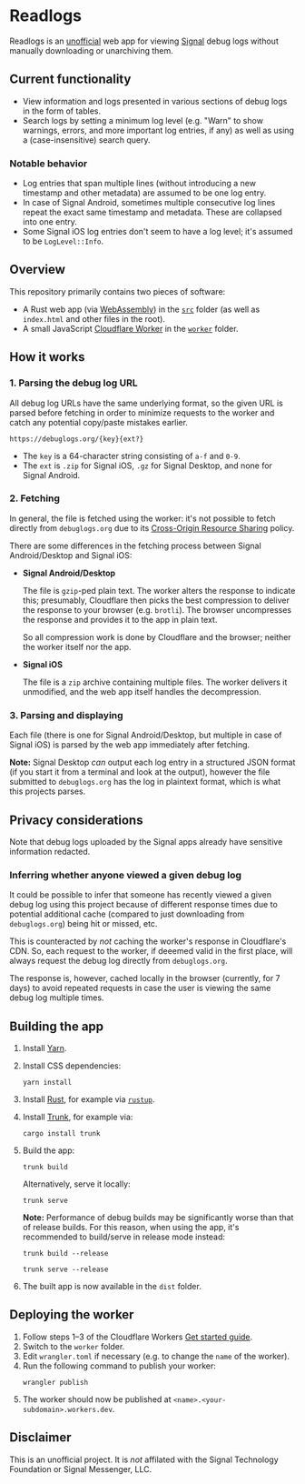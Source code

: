 # Readlogs
Readlogs is an [unofficial](#disclaimer) web app for viewing [Signal](https://signal.org) debug logs without manually downloading or unarchiving them.

## Current functionality
- View information and logs presented in various sections of debug logs in the form of tables.
- Search logs by setting a minimum log level (e.g. "Warn" to show warnings, errors, and more important log entries, if any) as well as using a (case-insensitive) search query.

### Notable behavior
- Log entries that span multiple lines (without introducing a new timestamp and other metadata) are assumed to be one log entry.
- In case of Signal Android, sometimes multiple consecutive log lines repeat the exact same timestamp and metadata. These are collapsed into one entry.
- Some Signal iOS log entries don't seem to have a log level; it's assumed to be `LogLevel::Info`.

## Overview
This repository primarily contains two pieces of software:
- A Rust web app (via [WebAssembly](https://webassembly.org)) in the [`src`](/src) folder (as well as `index.html` and other files in the root).
- A small JavaScript [Cloudflare Worker](https://workers.cloudflare.com) in the [`worker`](/worker) folder.

## How it works
### 1. Parsing the debug log URL
All debug log URLs have the same underlying format, so the given URL is parsed before fetching in order to minimize requests to the worker and catch any potential copy/paste mistakes earlier.

```text
https://debuglogs.org/{key}{ext?}
```

- The `key` is a 64-character string consisting of `a-f` and `0-9`.
- The `ext` is `.zip` for Signal iOS, `.gz` for Signal Desktop, and none for Signal Android.

### 2. Fetching
In general, the file is fetched using the worker: it's not possible to fetch directly from `debuglogs.org` due to its [Cross-Origin Resource Sharing](https://developer.mozilla.org/en-US/docs/Web/HTTP/CORS) policy.

There are some differences in the fetching process between Signal Android/Desktop and Signal iOS:

- **Signal Android/Desktop**

    The file is `gzip`-ped plain text. The worker alters the response to indicate this; presumably, Cloudflare then picks the best compression to deliver the response to your browser (e.g. `brotli`). The browser uncompresses the response and provides it to the app in plain text.

    So all compression work is done by Cloudflare and the browser; neither the worker itself nor the app.

- **Signal iOS**

    The file is a `zip` archive containing multiple files. The worker delivers it unmodified, and the web app itself handles the decompression.

### 3. Parsing and displaying
Each file (there is one for Signal Android/Desktop, but multiple in case of Signal iOS) is parsed by the web app immediately after fetching.

**Note:** Signal Desktop *can* output each log entry in a structured JSON format (if you start it from a terminal and look at the output), however the file submitted to `debuglogs.org` has the log in plaintext format, which is what this projects parses.

## Privacy considerations
Note that debug logs uploaded by the Signal apps already have sensitive information redacted.

### Inferring whether anyone viewed a given debug log

It could be possible to infer that someone has recently viewed a given debug log using this project because of different response times due to potential additional cache (compared to just downloading from `debuglogs.org`) being hit or missed, etc.

This is counteracted by *not* caching the worker's response in Cloudflare's CDN. So, each request to the worker, if deeemed valid in the first place, will always request the debug log directly from `debuglogs.org`.

The response is, however, cached locally in the browser (currently, for 7 days) to avoid repeated requests in case the user is viewing the same debug log multiple times.

## Building the app
1. Install [Yarn](https://yarnpkg.com).
1. Install CSS dependencies:
    ```shell
    yarn install
    ```
1. Install [Rust](https://www.rust-lang.org), for example via [`rustup`](https://rustup.rs).
1. Install [Trunk](https://trunkrs.dev), for example via:
    ```shell
    cargo install trunk
    ```
1. Build the app:
    ```shell
    trunk build
    ```

    Alternatively, serve it locally:
    ```shell
    trunk serve
    ```

    **Note:** Performance of debug builds may be significantly worse than that of release builds. For this reason, when using the app, it's recommended to build/serve in release mode instead:
    ```shell
    trunk build --release
    ```
    ```shell
    trunk serve --release
    ```
1. The built app is now available in the `dist` folder.

## Deploying the worker
1. Follow steps 1–3 of the Cloudflare Workers [Get started guide](https://developers.cloudflare.com/workers/get-started/guide).
1. Switch to the `worker` folder.
1. Edit `wrangler.toml` if necessary (e.g. to change the `name` of the worker).
1. Run the following command to publish your worker:
    ```shell
    wrangler publish
    ```
1. The worker should now be published at `<name>.<your-subdomain>.workers.dev`.

## Disclaimer
This is an unofficial project. It is *not* affilated with the Signal Technology Foundation or Signal Messenger, LLC.
